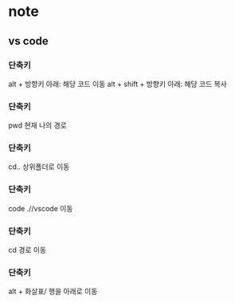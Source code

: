 # note

## vs code
### 단축키
alt + 방향키 아래: 해당 코드 이동
alt + shift + 방향키 아래: 해당 코드 복사
### 단축키
pwd 현재 나의 경로
### 단축키
cd.. 상위폴더로 이동
### 단축키
code .//vscode 이동
### 단축키
cd 경로 이동
### 단축키
alt + 화살표/ 행을 아래로 이동 

